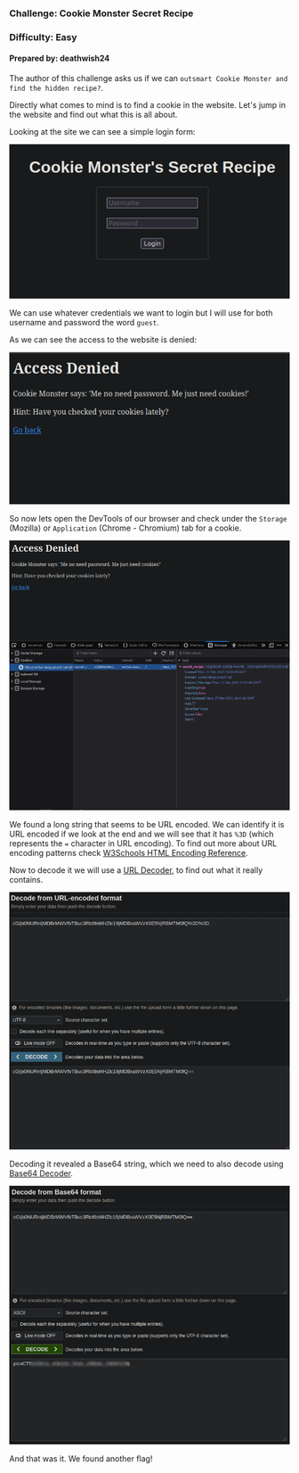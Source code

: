 ### Challenge: Cookie Monster Secret Recipe
### Difficulty: Easy
#### Prepared by: deathwish24

The author of this challenge asks us if we can `outsmart Cookie Monster and find the hidden recipe?`.

Directly what comes to mind is to find a cookie in the website. Let's jump in the website and find out what this is all about.

Looking at the site we can see a simple login form:

<p align="center">
<img src="./assets/cookie1.png">
</p>

We can use whatever credentials we want to login but I will use for both username and password the word `guest`.

As we can see the access to the website is denied:

<p align="center">
<img src="./assets/cookie2.png">
</p>

So now lets open the DevTools of our browser and check under the `Storage` (Mozilla) or `Application` (Chrome - Chromium) tab for a cookie.

<p align="center">
<img src="./assets/cookie3.png">
</p>

We found a long string that seems to be URL encoded. We can identify it is URL encoded if we look at the end and we will see that it has `%3D` (which represents the `=` character in URL encoding). To find out more about URL encoding patterns check [W3Schools HTML Encoding Reference](https://www.w3schools.com/tags/ref_urlencode.ASP).

Now to decode it we will use a [URL Decoder](https://www.urldecoder.org/), to find out what it really contains.

<p align="center">
<img src="./assets/cookie4.png">
</p>

Decoding it revealed a Base64 string, which we need to also decode using [Base64 Decoder](https://www.base64decode.org/).

<p align="center">
<img src="./assets/cookie5.png">
</p>

And that was it. We found another flag!
